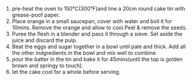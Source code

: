1. pre-heat the oven to 150°C(300°F)and line a 20cm round cake tin with grease-poof paper.
2. Place orange in a small saucepan, cover with water and boil it for 10mins. Remove the orange and allow to cool.Peel & remove the seeds.
3. Puree the flesh in a blender and pass it through a sieve. Set aside the juice and discard the pulp.
4. Beat the eggs and sugar together in a bowl until pale and thick. Add all the other indgredients in the bowl and mix well to combine.
5. pour the batter in the tin and bake it for 45mins(until the top is golden brown and springy to touch).
6. let the cake cool for a whole before serving.
